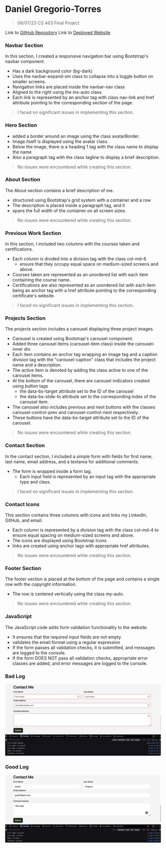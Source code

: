 # Daniel Gregorio-Torres
> 06/07/23
> CS 463
> Final Project

Link to [GitHub Repository](https://github.com/iwnl-daniel/iwnl-daniel.github.io)
Link to [Deployed Website](https://iwnl-daniel.github.io/)

### Navbar Section
In this section, I created a responsive navigation bar using Bootstrap's navbar component. 
- Has a dark background color (bg-dark) 
- Uses the navbar-expand-sm class to collapse into a toggle button on smaller screens. 
- Navigation links are placed inside the navbar-nav class 
- Aligned to the right using the ms-auto class. 
- Each link is represented by an anchor tag with class nav-link and href attribute pointing to the corresponding section of the page.
> I faced no significant issues in implementing this section.

### Hero Section
- added a border around an image using the class avatarBorder. 
- Image itself is displayed using the avatar class. 
- Below the image, there is a heading 1 tag with the class name to display the name
- Also a paragraph tag with the class tagline to display a brief description.
> No issues were encountered while creating this section.

### About Section
The About section contains a brief description of me. 
- structured using Bootstrap's grid system with a container and a row
- The description is placed inside a paragraph tag, and it 
- spans the full width of the container on all screen sizes.
> No issues were encountered while creating this section.

### Previous Work Section
In this section, I included two columns with the courses taken and certifications. 
- Each column is divided into a division tag with the class col-md-6
  - ensure that they occupy equal space on medium-sized screens and above.
- Courses taken are represented as an unordered list with each item containing the course name.
- Certifications are also represented as an unordered list with each item being an anchor tag with a href attribute pointing to the corresponding certificate's website.
> I faced no significant issues in implementing this section.

### Projects Section
The projects section includes a carousel displaying three project images. 
- Carousel is created using Bootstrap's carousel component. 
- Added three carousel items (carousel-item class) inside the carousel-inner div. 
- Each item contains an anchor tag wrapping an image tag and a caption division tag with the "carousel-caption" class that includes the project name and a description. 
- The active item is denoted by adding the class active to one of the carousel items.
- At the bottom of the carousel, there are carousel indicators created using button tags
  - the data-bs-target attribute set to the ID of the carousel
  - the data-bs-slide-to attribute set to the corresponding index of the carousel item.
- The carousel also includes previous and next buttons with the classes carousel-control-prev and carousel-control-next respectively. 
- These buttons have the data-bs-target attribute set to the ID of the carousel.
> No issues were encountered while creating this section.

### Contact Section
In the contact section, I included a simple form with fields for first name, last name, email address, and a textarea for additional comments. 
- The form is wrapped inside a form tag. 
  - Each input field is represented by an input tag with the appropriate type and class.
> I faced no significant issues in implementing this section.

### Contact Icons
This section contains three columns with icons and links my LinkedIn, GitHub, and email. 
- Each column is represented by a division tag with the class col-md-4 to ensure equal spacing on medium-sized screens and above.
- The icons are displayed using Bootstrap Icons
- links are created using anchor tags with appropriate href attributes.
> No issues were encountered while creating this section.

### Footer Section
The footer section is placed at the bottom of the page and contains a single row with the copyright information. 
- The row is centered vertically using the class my-auto.
> No issues were encountered while creating this section.

### JavaScript
The JavaScript code adds form validation functionality to the website. 
- It ensures that the required input fields are not empty 
- validates the email format using a regular expression
- If the form passes all validation checks, it is submitted, and messages are logged to the console.
- If the form DOES NOT pass all validation checks, appropriate error classes are added, and error messages are logged to the console.

### Bad Log
![alt text](https://github.com/iwnl-daniel/iwnl-daniel.github.io/blob/main/images/badLog.png)
### Good Log
![alt text](https://github.com/iwnl-daniel/iwnl-daniel.github.io/blob/main/images/goodLog.png)
